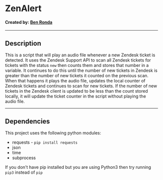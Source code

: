 # ZenAlert
#### Created by: [Ben Ronda](https://github.com/ben-ronda)
***
## Description

This is a script that will play an audio file whenever a new Zendesk ticket is detected. It uses the Zendesk Support API to scan all Zendesk tickets for tickets with the status `new` then counts them and stores that number in a variable. It continues to do this until the number of new tickets in Zendesk is greater than the number of new tickets it counted on the previous scan. When that happens it plays the audio file, updates the local counter of Zendesk tickets and continues to scan for new tickets. If the number of new tickets in the Zendesk client is updated to be less than the count stored locally, it will update the ticket counter in the script without playing the audio file.

***
## Dependencies

This project uses the following python modules:
* requests - `pip install requests`
* json
* time
* subprocess

If you don't have pip installed but you are using Python3 then try running `pip3` instead of `pip`
